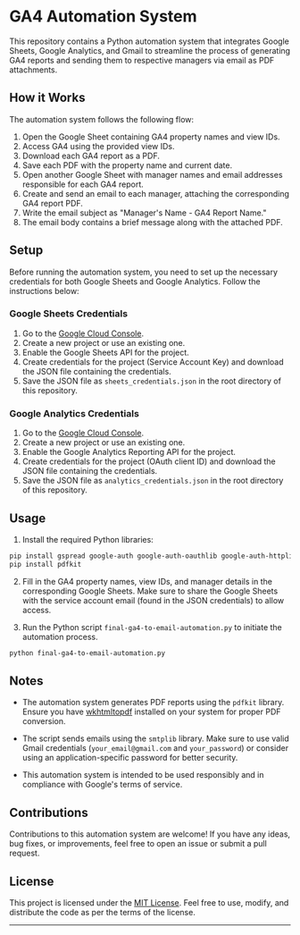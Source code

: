 # GA4 Automation System

This repository contains a Python automation system that integrates Google Sheets, Google Analytics, and Gmail to streamline the process of generating GA4 reports and sending them to respective managers via email as PDF attachments.

## How it Works

The automation system follows the following flow:

1. Open the Google Sheet containing GA4 property names and view IDs.
2. Access GA4 using the provided view IDs.
3. Download each GA4 report as a PDF.
4. Save each PDF with the property name and current date.
5. Open another Google Sheet with manager names and email addresses responsible for each GA4 report.
6. Create and send an email to each manager, attaching the corresponding GA4 report PDF.
7. Write the email subject as "Manager's Name - GA4 Report Name."
8. The email body contains a brief message along with the attached PDF.

## Setup

Before running the automation system, you need to set up the necessary credentials for both Google Sheets and Google Analytics. Follow the instructions below:

### Google Sheets Credentials

1. Go to the [Google Cloud Console](https://console.cloud.google.com/).
2. Create a new project or use an existing one.
3. Enable the Google Sheets API for the project.
4. Create credentials for the project (Service Account Key) and download the JSON file containing the credentials.
5. Save the JSON file as `sheets_credentials.json` in the root directory of this repository.

### Google Analytics Credentials

1. Go to the [Google Cloud Console](https://console.cloud.google.com/).
2. Create a new project or use an existing one.
3. Enable the Google Analytics Reporting API for the project.
4. Create credentials for the project (OAuth client ID) and download the JSON file containing the credentials.
5. Save the JSON file as `analytics_credentials.json` in the root directory of this repository.

## Usage

1. Install the required Python libraries:

```bash
pip install gspread google-auth google-auth-oauthlib google-auth-httplib2
pip install pdfkit
```

2. Fill in the GA4 property names, view IDs, and manager details in the corresponding Google Sheets. Make sure to share the Google Sheets with the service account email (found in the JSON credentials) to allow access.

3. Run the Python script `final-ga4-to-email-automation.py` to initiate the automation process.

```bash
python final-ga4-to-email-automation.py
```

## Notes

- The automation system generates PDF reports using the `pdfkit` library. Ensure you have [wkhtmltopdf](https://wkhtmltopdf.org/) installed on your system for proper PDF conversion.

- The script sends emails using the `smtplib` library. Make sure to use valid Gmail credentials (`your_email@gmail.com` and `your_password`) or consider using an application-specific password for better security.

- This automation system is intended to be used responsibly and in compliance with Google's terms of service.

## Contributions

Contributions to this automation system are welcome! If you have any ideas, bug fixes, or improvements, feel free to open an issue or submit a pull request.

## License

This project is licensed under the [MIT License](LICENSE). Feel free to use, modify, and distribute the code as per the terms of the license.

---
